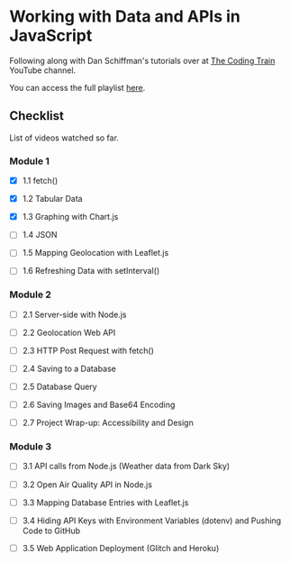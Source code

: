 # Working with Data and APIs in JavaScript

Following along with Dan Schiffman's tutorials over at [The Coding Train](https://www.youtube.com/channel/UCvjgXvBlbQiydffZU7m1_aw) YouTube channel.

You can access the full playlist [here](https://www.youtube.com/playlist?list=PLRqwX-V7Uu6YxDKpFzf_2D84p0cyk4T7X).

## Checklist

List of videos watched so far.

### Module 1

- [x] 1.1 fetch()

- [x] 1.2 Tabular Data

- [x] 1.3 Graphing with Chart.js

- [ ] 1.4 JSON

- [ ] 1.5 Mapping Geolocation with Leaflet.js

- [ ] 1.6 Refreshing Data with setInterval()


### Module 2

- [ ] 2.1 Server-side with Node.js

- [ ] 2.2 Geolocation Web API

- [ ] 2.3 HTTP Post Request with fetch()

- [ ] 2.4 Saving to a Database

- [ ] 2.5 Database Query

- [ ] 2.6 Saving Images and Base64 Encoding

- [ ] 2.7 Project Wrap-up: Accessibility and Design


### Module 3

- [ ] 3.1 API calls from Node.js (Weather data from Dark Sky)

- [ ] 3.2 Open Air Quality API in Node.js

- [ ] 3.3 Mapping Database Entries with Leaflet.js

- [ ] 3.4 Hiding API Keys with Environment Variables (dotenv) and Pushing Code to GitHub

- [ ] 3.5 Web Application Deployment (Glitch and Heroku)
